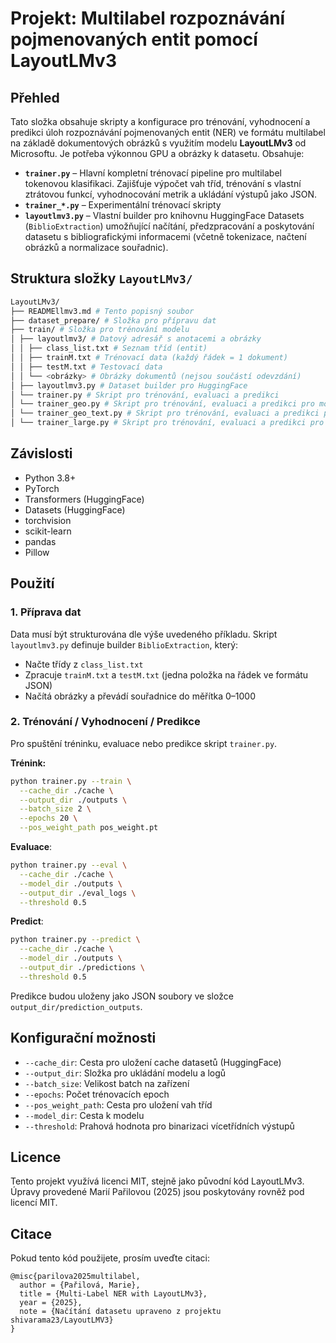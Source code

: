 # Projekt: Multilabel rozpoznávání pojmenovaných entit pomocí LayoutLMv3

## Přehled

Tato složka obsahuje skripty a konfigurace pro trénování, vyhodnocení a predikci úloh rozpoznávání pojmenovaných entit (NER) ve formátu multilabel na základě dokumentových obrázků s využitím modelu **LayoutLMv3** od Microsoftu. Je potřeba výkonnou GPU a obrázky k datasetu. Obsahuje:

- **`trainer.py`** – Hlavní kompletní trénovací pipeline pro multilabel tokenovou klasifikaci. Zajišťuje výpočet vah tříd, trénování s vlastní ztrátovou funkcí, vyhodnocování metrik a ukládání výstupů jako JSON.
- **`trainer_*.py`** – Experimentální trénovací skripty
- **`layoutlmv3.py`** – Vlastní builder pro knihovnu HuggingFace Datasets (`BiblioExtraction`) umožňující načítání, předzpracování a poskytování datasetu s bibliografickými informacemi (včetně tokenizace, načtení obrázků a normalizace souřadnic).

## Struktura složky `LayoutLMv3/`

```bash
LayoutLMv3/
├── READMEllmv3.md # Tento popisný soubor
├── dataset_prepare/ # Složka pro přípravu dat
├── train/ # Složka pro trénování modelu
│ ├── layoutlmv3/ # Datový adresář s anotacemi a obrázky
│ │ ├── class_list.txt # Seznam tříd (entit)
│ │ ├── trainM.txt # Trénovací data (každý řádek = 1 dokument)
│ │ ├── testM.txt # Testovací data
│ │ └── <obrázky> # Obrázky dokumentů (nejsou součástí odevzdání)
│ ├── layoutlmv3.py # Dataset builder pro HuggingFace
│ └── trainer.py # Skript pro trénování, evaluaci a predikci
│ └── trainer_geo.py # Skript pro trénování, evaluaci a predikci pro model s geometrií
│ └── trainer_geo_text.py # Skript pro trénování, evaluaci a predikci pro model s geometrií a textem
│ └── trainer_large.py # Skript pro trénování, evaluaci a predikci pro large model
```


## Závislosti

- Python 3.8+
- PyTorch
- Transformers (HuggingFace)
- Datasets (HuggingFace)
- torchvision
- scikit-learn
- pandas
- Pillow

## Použití

### 1. Příprava dat

Data musí být strukturována dle výše uvedeného příkladu. Skript `layoutlmv3.py` definuje builder `BiblioExtraction`, který:

- Načte třídy z `class_list.txt`
- Zpracuje `trainM.txt` a `testM.txt` (jedna položka na řádek ve formátu JSON)
- Načítá obrázky a převádí souřadnice do měřítka 0–1000

### 2. Trénování / Vyhodnocení / Predikce

Pro spuštění tréninku, evaluace nebo predikce skript `trainer.py`.

**Trénink:**

```bash
python trainer.py --train \
  --cache_dir ./cache \
  --output_dir ./outputs \
  --batch_size 2 \
  --epochs 20 \
  --pos_weight_path pos_weight.pt
```

**Evaluace**:

```bash
python trainer.py --eval \
  --cache_dir ./cache \
  --model_dir ./outputs \
  --output_dir ./eval_logs \
  --threshold 0.5
```

**Predict**:

```bash
python trainer.py --predict \
  --cache_dir ./cache \
  --model_dir ./outputs \
  --output_dir ./predictions \
  --threshold 0.5
```

Predikce budou uloženy jako JSON soubory ve složce `output_dir/prediction_outputs`.

## Konfigurační možnosti

* `--cache_dir`: Cesta pro uložení cache datasetů (HuggingFace)
* `--output_dir`: Složka pro ukládání modelu a logů
* `--batch_size`: Velikost batch na zařízení
* `--epochs`: Počet trénovacích epoch
* `--pos_weight_path`: Cesta pro uložení vah tříd
* `--model_dir`: Cesta k modelu
* `--threshold`: Prahová hodnota pro binarizaci vícetřídních výstupů

## Licence

Tento projekt využívá licenci MIT, stejně jako původní kód LayoutLMv3. Úpravy provedené Marií Pařilovou (2025) jsou poskytovány rovněž pod licencí MIT.

## Citace

Pokud tento kód použijete, prosím uveďte citaci:

```
@misc{parilova2025multilabel,
  author = {Pařilová, Marie},
  title = {Multi-Label NER with LayoutLMv3},
  year = {2025},
  note = {Načítání datasetu upraveno z projektu shivarama23/LayoutLMV3}
}

```
